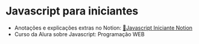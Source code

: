 # Javascript para iniciantes
* Anotações e explicações extras no Notion: [📝Javascript Iniciante Notion](https://trusting-pudding-50c.notion.site/Javascript-Iniciantes-9a6a06868e114c17b4544bccfe4d55e4)
* Curso da Alura sobre Javascript: Programação WEB
